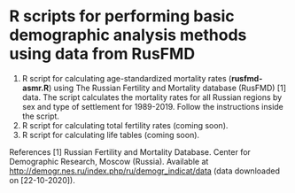 # R scripts for performing basic demographic analysis methods using data from RusFMD
1. R script for calculating age-standardized mortality rates (<b>rusfmd-asmr.R</b>) using The Russian Fertility and Mortality database (RusFMD) [1] data. The script calculates the mortality rates for all Russian regions by sex and type of settlement for 1989-2019. Follow the instructions inside the script.
2. R script for calculating total fertility rates (coming soon).
3. R script for calculating life tables (coming soon).

References
[1] Russian Fertility and Mortality Database. Center for Demographic Research, Moscow (Russia). Available at http://demogr.nes.ru/index.php/ru/demogr_indicat/data (data downloaded on [22-10-2020]).
